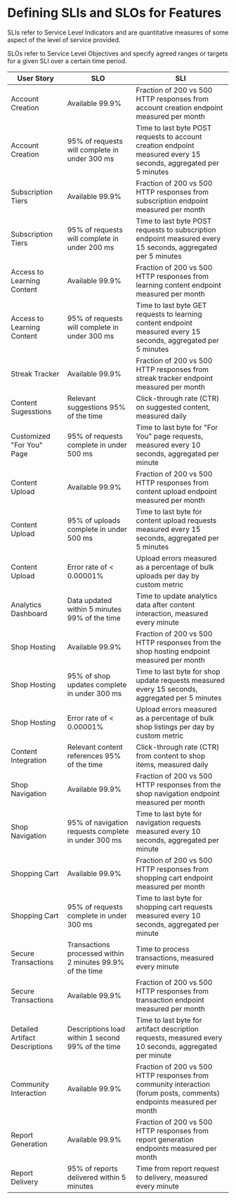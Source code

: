 # Defining SLIs and SLOs for Features
SLIs refer to Service Level Indicators and are quantitative measures of some aspect of the level of service provided.

SLOs refer to Service Level Objectives and specify agreed ranges or targets for a given SLI over a certain time period.

| User Story | SLO | SLI |
| --------- | --- | ---- |
| Account Creation | Available 99.9% | Fraction of 200 vs 500 HTTP responses from account creation endpoint measured per month |
| Account Creation | 95% of requests will complete in under 300 ms | Time to last byte POST requests to account creation endpoint measured every 15 seconds, aggregated per 5 minutes |
| Subscription Tiers | Available 99.9% | Fraction of 200 vs 500 HTTP responses from subscription endpoint measured per month |
| Subscription Tiers | 95% of requests will complete in under 200 ms | Time to last byte POST requests to subscription endpoint measured every 15 seconds, aggregated per 5 minutes |
| Access to Learning Content | Available 99.9% | Fraction of 200 vs 500 HTTP responses from learning content endpoint measured per month |
| Access to Learning Content | 95% of requests will complete in under 300 ms | Time to last byte GET requests to learning content endpoint measured every 15 seconds, aggregated per 5 minutes |
| Streak Tracker | Available 99.9% | Fraction of 200 vs 500 HTTP responses from streak tracker endpoint measured per month |
| Content Sugesstions| Relevant suggestions 95% of the time	 | Click-through rate (CTR) on suggested content, measured daily |
| Customized "For You" Page	| 95% of requests complete in under 500 ms	| Time to last byte for "For You" page requests, measured every 10 seconds, aggregated per minute |
| Content Upload | Available 99.9%	| Fraction of 200 vs 500 HTTP responses from content upload endpoint measured per month |
| Content Upload | 95% of uploads complete in under 500 ms	| Time to last byte for content upload requests measured every 15 seconds, aggregated per 5 minutes |
| Content Upload | Error rate of < 0.00001% | Upload errors measured as a percentage of bulk uploads per day by custom metric |
| Analytics Dashboard | Data updated within 5 minutes 99% of the time	| Time to update analytics data after content interaction, measured every minute |
| Shop Hosting | Available 99.9%	| Fraction of 200 vs 500 HTTP responses from the shop hosting endpoint measured per month |
| Shop Hosting | 95% of shop updates complete in under 300 ms	| Time to last byte for shop update requests measured every 15 seconds, aggregated per 5 minutes |
| Shop Hosting	| Error rate of < 0.00001%	| Upload errors measured as a percentage of bulk shop listings per day by custom metric |
| Content Integration	| Relevant content references 95% of the time	| Click-through rate (CTR) from content to shop items, measured daily |
| Shop Navigation	| Available 99.9%		| Fraction of 200 vs 500 HTTP responses from the shop navigation endpoint measured per month |
| Shop Navigation	| 95% of navigation requests complete in under 300 ms	| Time to last byte for navigation requests measured every 10 seconds, aggregated per minute |
| Shopping Cart | Available 99.9%	| Fraction of 200 vs 500 HTTP responses from shopping cart endpoint measured per month |
| Shopping Cart	| 95% of requests complete in under 300 ms |	Time to last byte for shopping cart requests measured every 10 seconds, aggregated per minute |
| Secure Transactions |	Transactions processed within 2 minutes 99.9% of the time	| Time to process transactions, measured every minute |
| Secure Transactions	| Available 99.9%	| Fraction of 200 vs 500 HTTP responses from transaction endpoint measured per month |
| Detailed Artifact Descriptions |	Descriptions load within 1 second 99% of the time	| Time to last byte for artifact description requests, measured every 10 seconds, aggregated per minute |
| Community Interaction |	Available 99.9%	| Fraction of 200 vs 500 HTTP responses from community interaction (forum posts, comments) endpoints measured per month |
| Report Generation |	Available 99.9%	| Fraction of 200 vs 500 HTTP responses from report generation endpoints measured per month |
| Report Delivery	| 95% of reports delivered within 5 minutes	| Time from report request to delivery, measured every minute |





